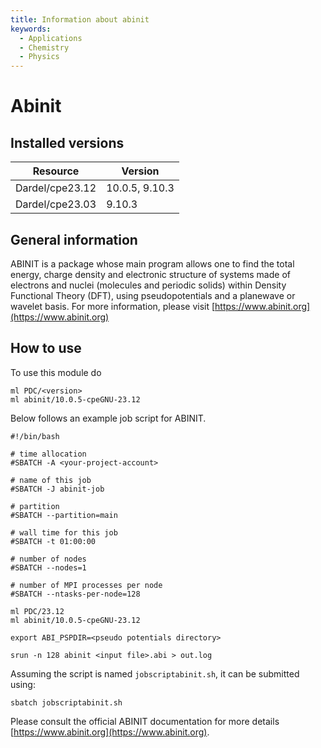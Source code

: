 ```yaml
---
title: Information about abinit
keywords:
  - Applications
  - Chemistry
  - Physics
---
```

# Abinit

## Installed versions

| Resource | Version |
|---|---|
| Dardel/cpe23.12 | 10.0.5, 9.10.3 |
| Dardel/cpe23.03 | 9.10.3 |

## General information

ABINIT is a package whose main program allows one to find the total energy, charge density and electronic structure of systems made of electrons and nuclei (molecules and periodic solids) within Density Functional Theory (DFT), using pseudopotentials and a planewave or wavelet basis.
For more information, please visit [https://www.abinit.org](https://www.abinit.org)

## How to use

To use this module do

```
ml PDC/<version>
ml abinit/10.0.5-cpeGNU-23.12
```

Below follows an example job script for ABINIT.
```
#!/bin/bash

# time allocation
#SBATCH -A <your-project-account>

# name of this job
#SBATCH -J abinit-job

# partition
#SBATCH --partition=main

# wall time for this job
#SBATCH -t 01:00:00

# number of nodes
#SBATCH --nodes=1

# number of MPI processes per node
#SBATCH --ntasks-per-node=128

ml PDC/23.12
ml abinit/10.0.5-cpeGNU-23.12

export ABI_PSPDIR=<pseudo potentials directory>

srun -n 128 abinit <input file>.abi > out.log
```

Assuming the script is named ``jobscriptabinit.sh``, it can be submitted using:
```
sbatch jobscriptabinit.sh
```

Please consult the official ABINIT documentation for more details
[https://www.abinit.org](https://www.abinit.org).

